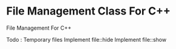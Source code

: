 # File Management Class For C++
File Management For C++

Todo :
Temporary files
Implement file::hide
Implement file::show
